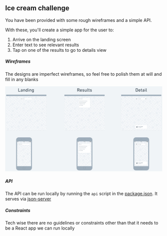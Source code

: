 ## Ice cream challenge

You have been provided with some rough wireframes and a simple API.

With these, you'll create a simple app for the user to:

1. Arrive on the landing screen
2. Enter text to see relevant results
3. Tap on one of the results to go to details view

##### Wireframes

The designs are imperfect wireframes, so feel free to polish them at will and fill in any blanks

![wireframes](/images/wireframes.png)

##### API

The API can be run locally by running the `api` script in the [package.json](/package.json). 
It serves via [json-server](https://github.com/typicode/json-server)

##### Constraints

Tech wise there are no guidelines or constraints other than that it needs to be a React app we can run locally